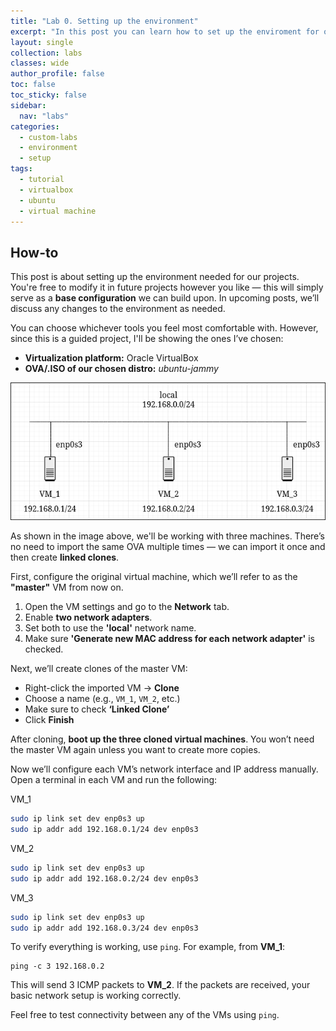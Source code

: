 ```yaml
---
title: "Lab 0. Setting up the environment"
excerpt: "In this post you can learn how to set up the enviroment for our custom labs."
layout: single
collection: labs
classes: wide
author_profile: false
toc: false
toc_sticky: false
sidebar:
  nav: "labs"
categories: 
  - custom-labs
  - environment
  - setup
tags: 
  - tutorial
  - virtualbox
  - ubuntu
  - virtual machine
---
```


## How-to
This post is about setting up the environment needed for our projects. You're free to modify it in future projects however you like — this will simply serve as a **base configuration** we can build upon. In upcoming posts, we’ll discuss any changes to the environment as needed.

You can choose whichever tools you feel most comfortable with. However, since this is a guided project, I'll be showing the ones I’ve chosen:

* **Virtualization platform:** Oracle VirtualBox
* **OVA/.ISO of our chosen distro:** *ubuntu-jammy*

![setting_up](/assets/images/setting_up.png)

As shown in the image above, we'll be working with three machines. There’s no need to import the same OVA multiple times — we can import it once and then create **linked clones**. 

First, configure the original virtual machine, which we’ll refer to as the **"master"** VM from now on.

1. Open the VM settings and go to the **Network** tab.
2. Enable **two network adapters**.
3. Set both to use the **'local'** network name.
4. Make sure **'Generate new MAC address for each network adapter'** is checked.

Next, we’ll create clones of the master VM:

- Right-click the imported VM → **Clone**
- Choose a name (e.g., `VM_1`, `VM_2`, etc.)
- Make sure to check **‘Linked Clone’**
- Click **Finish**

After cloning, **boot up the three cloned virtual machines**. You won’t need the master VM again unless you want to create more copies.

Now we’ll configure each VM’s network interface and IP address manually. Open a terminal in each VM and run the following:

VM_1

```bash
sudo ip link set dev enp0s3 up
sudo ip addr add 192.168.0.1/24 dev enp0s3
```

VM_2

```bash
sudo ip link set dev enp0s3 up
sudo ip addr add 192.168.0.2/24 dev enp0s3
```

VM_3

```bash
sudo ip link set dev enp0s3 up
sudo ip addr add 192.168.0.3/24 dev enp0s3
```

To verify everything is working, use `ping`. For example, from **VM_1**:

```
ping -c 3 192.168.0.2
```

This will send 3 ICMP packets to **VM_2**. If the packets are received, your basic network setup is working correctly.

Feel free to test connectivity between any of the VMs using `ping`.
